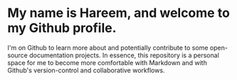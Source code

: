 # My name is Hareem, and welcome to my Github profile.  
I'm on Github to learn more about and potentially contribute to some open-source documentation projects. In essence, this repository is a personal space for me to become more comfortable with Markdown and with Github's version-control and collaborative workflows.
<!--
**hareemxd/hareemxd** is a ✨ _special_ ✨ repository because its `README.md` (this file) appears on your GitHub profile.

Here are some ideas to get you started:

- 🔭 I’m currently working on ...
- 🌱 I’m currently learning ...
- 👯 I’m looking to collaborate on ...
- 🤔 I’m looking for help with ...
- 💬 Ask me about ...
- 📫 How to reach me: ...
- 😄 Pronouns: ...
- ⚡ Fun fact: ...
-->
